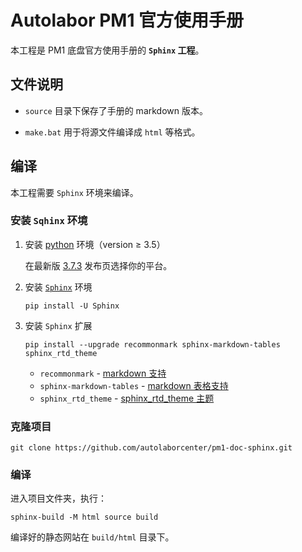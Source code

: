 # Autolabor PM1 官方使用手册

本工程是 PM1 底盘官方使用手册的 **`Sphinx` 工程**。

## 文件说明

* `source` 目录下保存了手册的 markdown 版本。

* `make.bat` 用于将源文件编译成 `html` 等格式。

## 编译

本工程需要 `Sphinx` 环境来编译。

### 安装 `Sqhinx` 环境

1. 安装 [python](https://www.python.org/) 环境（version ≥ 3.5）

   在最新版 [3.7.3](https://www.python.org/downloads/release/python-373/) 发布页选择你的平台。

2. 安装 [`Sphinx`](https://www.sphinx-doc.org/) 环境

   ```shell
   pip install -U Sphinx
   ```

3. 安装 `Sphinx` 扩展

   ```shell
   pip install --upgrade recommonmark sphinx-markdown-tables sphinx_rtd_theme
   ```

   * `recommonmark` - [markdown 支持](https://www.sphinx-doc.org/en/master/usage/markdown.html?highlight=markdown)
   * `sphinx-markdown-tables` - [markdown 表格支持](https://pypi.org/project/sphinx-markdown-tables/)
   * `sphinx_rtd_theme` - [sphinx_rtd_theme 主题](https://sphinx-rtd-theme.readthedocs.io/en/stable/)



### 克隆项目

```shell
git clone https://github.com/autolaborcenter/pm1-doc-sphinx.git
```

###  编译

进入项目文件夹，执行：

```shell
sphinx-build -M html source build
```

编译好的静态网站在 `build/html` 目录下。

